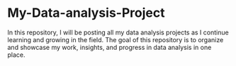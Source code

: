 # My-Data-analysis-Project
In this repository, I will be posting all my data analysis projects as I continue learning and growing in the field. The goal of this repository is to organize and showcase my work, insights, and progress in data analysis in one place.
